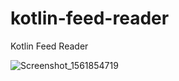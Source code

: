 # kotlin-feed-reader
Kotlin Feed Reader


![Screenshot_1561854719](https://user-images.githubusercontent.com/39272194/60390813-5f4ab380-9ab5-11e9-99a4-199ab2f43e83.png)
